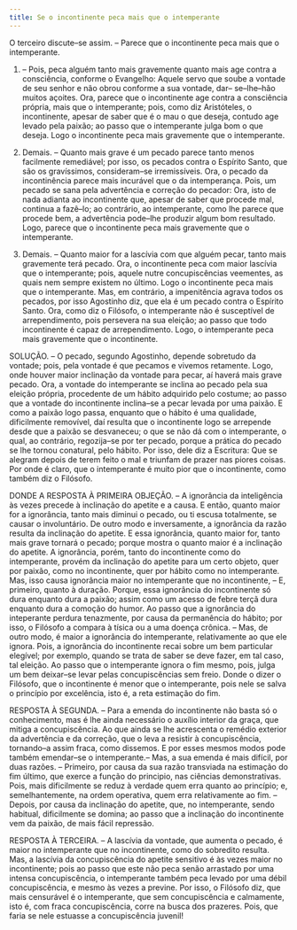 ```yaml
---
title: Se o incontinente peca mais que o intemperante
---
```


O terceiro discute–se assim. – Parece que o incontinente peca mais que o intemperante.  

1. – Pois, peca alguém tanto mais gravemente quanto mais age contra a consciência, conforme o Evangelho: Aquele servo que soube a vontade de seu senhor e não obrou conforme a sua vontade, dar– se–lhe–hão muitos açoites. Ora, parece que o incontinente age contra a consciência própria, mais que o intemperante; pois, como diz Aristóteles, o incontinente, apesar de saber que é o mau o que deseja, contudo age levado pela paixão; ao passo que o intemperante julga bom o que deseja. Logo o incontinente peca mais gravemente que o intemperante.  

2. Demais. – Quanto mais grave é um pecado parece tanto menos facilmente remediável; por isso, os pecados contra o Espírito Santo, que são os gravíssimos, consideram–se irremissíveis. Ora, o pecado da incontinência parece mais incurável que o da intemperança. Pois, um pecado se sana pela advertência e correção do pecador: Ora, isto de nada adianta ao incontinente que, apesar de saber que procede mal, continua a fazê–lo; ao contrário, ao intemperante, como lhe parece que procede bem, a advertência pode–lhe produzir algum bom resultado. Logo, parece que o incontinente peca mais gravemente que o intemperante.  

3. Demais. – Quanto maior for a lascívia com que alguém pecar, tanto mais gravemente terá pecado. Ora, o incontinente peca com maior lascívia que o intemperante; pois, aquele nutre concupiscências veementes, as quais nem sempre existem no último. Logo o incontinente peca mais que o intemperante.  Mas, em contrário, a impenitência agrava todos os pecados, por isso Agostinho diz, que ela é um pecado contra o Espírito Santo. Ora, como diz o Filósofo, o intemperante não é susceptível de arrependimento, pois persevera na sua eleição; ao passo que todo incontinente é capaz de arrependimento. Logo, o intemperante peca mais gravemente que o incontinente.  

SOLUÇÃO. – O pecado, segundo Agostinho, depende sobretudo da vontade; pois, pela vontade é que pecamos e vivemos retamente. Logo, onde houver maior inclinação da vontade para pecar, aí haverá mais grave pecado. Ora, a vontade do intemperante se inclina ao pecado pela sua eleição própria, procedente de um hábito adquirido pelo costume; ao passo que a vontade do incontinente inclina–se a pecar levada por uma paixão. E como a paixão logo passa, enquanto que o hábito é uma qualidade, dificilmente removível, daí resulta que o incontinente logo se arrepende desde que a paixão se desvaneceu; o que se não dá com o intemperante, o qual, ao contrário, regozija–se por ter pecado, porque a prática do pecado se lhe tornou conatural, pelo hábito. Por isso, dele diz a Escritura: Que se alegram depois de terem feito o mal e triunfam de prazer nas piores coisas. Por onde é claro, que o intemperante é muito pior que o incontinente, como também diz o Filósofo.  

DONDE A RESPOSTA À PRIMEIRA OBJEÇÃO. – A ignorância da inteligência às vezes precede à inclinação do apetite e a causa. E então, quanto maior for a ignorância, tanto mais diminui o pecado, ou ti escusa totalmente, se causar o involuntário. De outro modo e inversamente, a ignorância da razão resulta da inclinação do apetite. E essa ignorância, quanto maior for, tanto mais grave tornará o pecado; porque mostra o quanto maior é a inclinação do apetite. A ignorância, porém, tanto do incontinente como do intemperante, provém da inclinação do apetite para um certo objeto, quer por paixão, como no incontinente, quer por hábito como no intemperante. Mas, isso causa ignorância maior no intemperante que no incontinente, – E, primeiro, quanto à duração. Porque, essa ignorância do incontinente só dura enquanto dura a paixão; assim como um acesso de febre terçã dura enquanto dura a comoção do humor. Ao passo que a ignorância do inteperante perdura tenazmente, por causa da permanência do hábito; por isso, o Filósofo a compara à tísica ou a uma doença crônica. – Mas, de outro modo, é maior a ignorância do intemperante, relativamente ao que ele ignora. Pois, a ignorância do incontinente recai sobre um bem particular elegível; por exemplo, quando se trata de saber se deve fazer, em tal caso, tal eleição. Ao passo que o intemperante ignora o fim mesmo, pois, julga um bem deixar–se levar pelas concupiscências sem freio. Donde o dizer o Filósofo, que o incontinente é menor que o intemperante, pois nele se salva o princípio por excelência, isto é, a reta estimação do fim.  

RESPOSTA À SEGUNDA. – Para a emenda do incontinente não basta só o conhecimento, mas é lhe ainda necessário o auxílio interior da graça, que mitiga a concupiscência. Ao que ainda se lhe acrescenta o remédio exterior da advertência e da correção, que o leva a resistir à concupiscência, tornando–a assim fraca, como dissemos. E por esses mesmos modos pode também emendar–se o intemperante.– Mas, a sua emenda é mais difícil, por duas razões. – Primeiro, por causa da sua razão transviada na estimação do fim último, que exerce a função do principio, nas ciências demonstrativas. Pois, mais dificilmente se reduz à verdade quem erra quanto ao princípio; e, semelhantemente, na ordem operativa, quem erra relativamente ao fim. – Depois, por causa da inclinação do apetite, que, no intemperante, sendo habitual, dificilmente se domina; ao passo que a inclinação do incontinente vem da paixão, de mais fácil repressão.  

RESPOSTA À TERCEIRA. – A lascívia da vontade, que aumenta o pecado, é maior no intemperante que no incontinente, como do sobredito resulta. Mas, a lascívia da concupiscência do apetite sensitivo é às vezes maior no incontinente; pois ao passo que este não peca senão arrastado por uma intensa concupiscência, o intemperante também peca levado por uma débil concupiscência, e mesmo às vezes a previne. Por isso, o Filósofo diz, que mais censurável é o intemperante, que sem concupiscência e calmamente, isto é, com fraca concupiscência, corre na busca dos prazeres. Pois, que faria se nele estuasse a concupiscência juvenil!